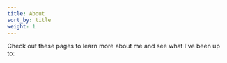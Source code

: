```yaml
---
title: About
sort_by: title
weight: 1
---
```


Check out these pages to learn more about me and see what I've been up to:
